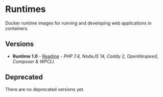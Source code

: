 # Runtimes

Docker runtime images for running and developing web applications in containers.

## Versions

* **Runtime 1.0** - [Readme](1.0/README.md) - *PHP 7.4, NodeJS 14, Caddy 2, Openlitespeed, Composer & WPCLI.*

## Deprecated

There are no deprecated versions yet.

